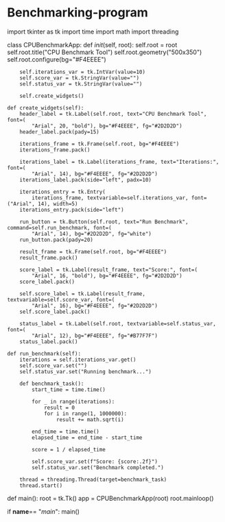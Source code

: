 # Benchmarking-program
import tkinter as tk
import time
import math
import threading

class CPUBenchmarkApp:
    def _init_(self, root):
        self.root = root
        self.root.title("CPU Benchmark Tool")
        self.root.geometry("500x350")  
        self.root.configure(bg="#F4EEEE")  

        self.iterations_var = tk.IntVar(value=10)
        self.score_var = tk.StringVar(value="")
        self.status_var = tk.StringVar(value="")

        self.create_widgets()

    def create_widgets(self):
        header_label = tk.Label(self.root, text="CPU Benchmark Tool", font=(
            "Arial", 20, "bold"), bg="#F4EEEE", fg="#2D2D2D")
        header_label.pack(pady=15)

        iterations_frame = tk.Frame(self.root, bg="#F4EEEE")
        iterations_frame.pack()

        iterations_label = tk.Label(iterations_frame, text="Iterations:", font=(
            "Arial", 14), bg="#F4EEEE", fg="#2D2D2D")
        iterations_label.pack(side="left", padx=10)

        iterations_entry = tk.Entry(
            iterations_frame, textvariable=self.iterations_var, font=("Arial", 14), width=5)
        iterations_entry.pack(side="left")

        run_button = tk.Button(self.root, text="Run Benchmark", command=self.run_benchmark, font=(
            "Arial", 14), bg="#2D2D2D", fg="white")
        run_button.pack(pady=20)

        result_frame = tk.Frame(self.root, bg="#F4EEEE")
        result_frame.pack()

        score_label = tk.Label(result_frame, text="Score:", font=(
            "Arial", 16, "bold"), bg="#F4EEEE", fg="#2D2D2D")
        score_label.pack()

        self.score_label = tk.Label(result_frame, textvariable=self.score_var, font=(
            "Arial", 16), bg="#F4EEEE", fg="#2D2D2D")
        self.score_label.pack()

        status_label = tk.Label(self.root, textvariable=self.status_var, font=(
            "Arial", 12), bg="#F4EEEE", fg="#B77F7F") 
        status_label.pack()

    def run_benchmark(self):
        iterations = self.iterations_var.get()
        self.score_var.set("")
        self.status_var.set("Running benchmark...")

        def benchmark_task():
            start_time = time.time()

            for _ in range(iterations):
                result = 0
                for i in range(1, 1000000):
                    result += math.sqrt(i)

            end_time = time.time()
            elapsed_time = end_time - start_time

            score = 1 / elapsed_time

            self.score_var.set(f"Score: {score:.2f}")
            self.status_var.set("Benchmark completed.")

        thread = threading.Thread(target=benchmark_task)
        thread.start()

def main():
    root = tk.Tk()
    app = CPUBenchmarkApp(root)
    root.mainloop()

if __name__== "_main_":
    main()
